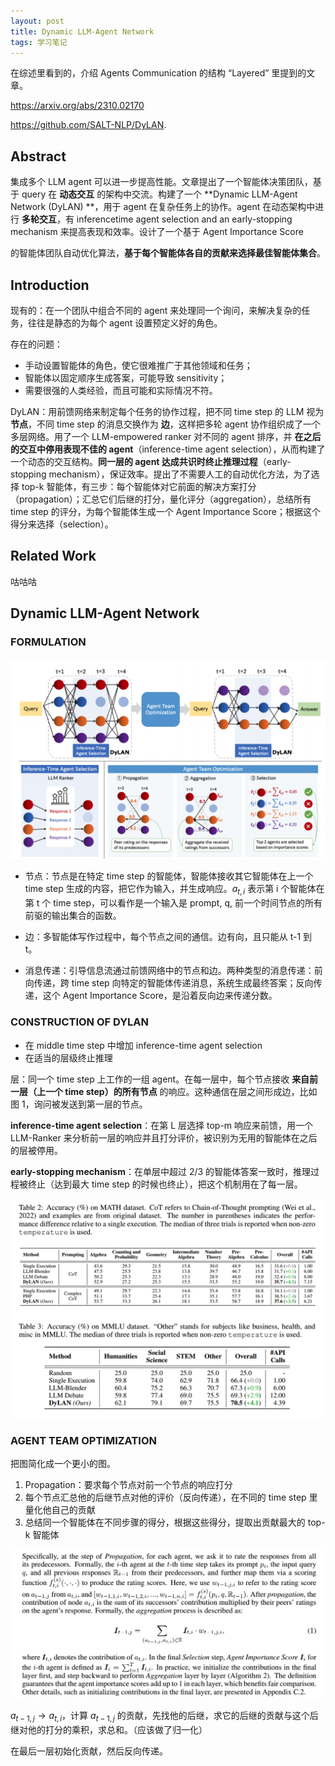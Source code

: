 ```yaml
---
layout: post
title: Dynamic LLM-Agent Network
tags: 学习笔记
---
```


在综述里看到的，介绍 Agents Communication 的结构 “Layered” 里提到的文章。

https://arxiv.org/abs/2310.02170

https://github.com/SALT-NLP/DyLAN.

## Abstract

集成多个 LLM agent 可以进一步提高性能。文章提出了一个智能体决策团队，基于 query 在 **动态交互** 的架构中交流。构建了一个  **Dynamic LLM-Agent Network (DyLAN) **，用于 agent 在复杂任务上的协作。agent 在动态架构中进行 **多轮交互**，有 inferencetime agent selection and an early-stopping mechanism 来提高表现和效率。设计了一个基于 Agent Importance Score

 的智能体团队自动优化算法，**基于每个智能体各自的贡献来选择最佳智能体集合**。

## Introduction

现有的：在一个团队中组合不同的 agent 来处理同一个询问，来解决复杂的任务，往往是静态的为每个 agent 设置预定义好的角色。

存在的问题：

- 手动设置智能体的角色，使它很难推广于其他领域和任务；
- 智能体以固定顺序生成答案，可能导致 sensitivity；
- 需要很强的人类经验，而且可能和实际情况不符。

DyLAN：用前馈网络来制定每个任务的协作过程，把不同 time step 的 LLM 视为 **节点**，不同 time step 的消息交换作为 **边**，这样把多轮 agent 协作组织成了一个多层网络。用了一个 LLM-empowered ranker 对不同的 agent 排序，并 **在之后的交互中停用表现不佳的 agent**（inference-time agent selection），从而构建了一个动态的交互结构。**同一层的 agent 达成共识时终止推理过程**（early-stopping mechanism），保证效率。提出了不需要人工的自动优化方法，为了选择 top-k 智能体，有三步：每个智能体对它前面的解决方案打分（propagation）；汇总它们后继的打分，量化评分（aggregation），总结所有 time step 的评分，为每个智能体生成一个 Agent Importance Score；根据这个得分来选择（selection）。

## Related Work

咕咕咕

##  Dynamic LLM-Agent Network

### FORMULATION

![image-20240802110630126](./../images/2024-8-2-Dynamic%20llm-agent%20network/image-20240802110630126.png)

- 节点：节点是在特定 time step 的智能体，智能体接收其它智能体在上一个 time step 生成的内容，把它作为输入，并生成响应。$a_{t,i}$ 表示第 i 个智能体在第 t 个 time step，可以看作是一个输入是 prompt, q, 前一个时间节点的所有前驱的输出集合的函数。

- 边：多智能体写作过程中，每个节点之间的通信。边有向，且只能从 t-1 到 t。
- 消息传递：引导信息流通过前馈网络中的节点和边。两种类型的消息传递：前向传递，跨 time step 向特定的智能体传递消息，系统生成最终答案；反向传递，这个 Agent Importance Score，是沿着反向边来传递分数。

### CONSTRUCTION OF DYLAN

- 在 middle time step 中增加  inference-time agent selection
- 在适当的层级终止推理

层：同一个 time step 上工作的一组 agent。在每一层中，每个节点接收 **来自前一层（上一个 time step）的所有节点** 的响应。这种通信在层之间形成边，比如图 1，询问被发送到第一层的节点。

**inference-time agent selection**：在第 L 层选择 top-m 响应来前馈，用一个 LLM-Ranker 来分析前一层的响应并且打分评价，被识别为无用的智能体在之后的层被停用。

**early-stopping mechanism**：在单层中超过 2/3 的智能体答案一致时，推理过程被终止（达到最大 time step 的时候也终止），把这个机制用在了每一层。

![image-20240802124151939](./../images/2024-8-2-Dynamic%20llm-agent%20network/image-20240802124151939.png)

### AGENT TEAM OPTIMIZATION

把图简化成一个更小的图。

1. Propagation：要求每个节点对前一个节点的响应打分
2. 每个节点汇总他的后继节点对他的评价（反向传递），在不同的 time step 里量化他自己的贡献
3. 总结同一个智能体在不同步骤的得分，根据这些得分，提取出贡献最大的 top-k 智能体

![image-20240802130605523](./../images/2024-8-2-Dynamic%20llm-agent%20network/image-20240802130605523.png)

$a_{t-1,j}\rightarrow a_{t,i}$，计算 $a_{t-1,j}$ 的贡献，先找他的后继，求它的后继的贡献与这个后继对他的打分的乘积，求总和。（应该做了归一化）

在最后一层初始化贡献，然后反向传递。